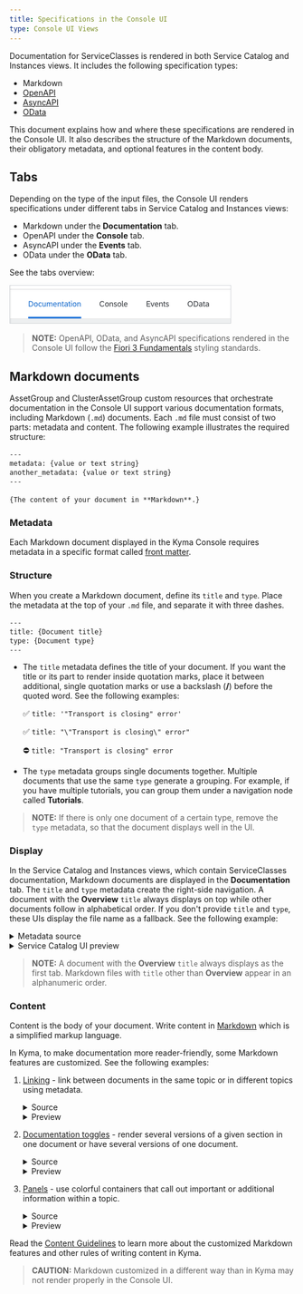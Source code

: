 ```yaml
---
title: Specifications in the Console UI
type: Console UI Views
---
```


Documentation for ServiceClasses is rendered in both Service Catalog and Instances views. It includes the following specification types:

- Markdown
- [OpenAPI](https://www.openapis.org/)
- [AsyncAPI](https://www.asyncapi.com/)
- [OData](https://www.odata.org/)

This document explains how and where these specifications are rendered in the Console UI. It also describes the structure of the Markdown documents, their obligatory metadata, and optional features in the content body.

## Tabs

Depending on the type of the input files, the Console UI renders specifications under different tabs in Service Catalog and Instances views:

- Markdown under the **Documentation** tab.
- OpenAPI under the **Console** tab.
- AsyncAPI under the **Events** tab.
- OData under the **OData** tab.

See the tabs overview:

![Specification tabs in the Console UI](./assets/spec-view.png)

>**NOTE:** OpenAPI, OData, and AsyncAPI specifications rendered in the Console UI follow the [Fiori 3 Fundamentals](https://sap.github.io/fundamental/) styling standards.

## Markdown documents

AssetGroup and ClusterAssetGroup custom resources that orchestrate documentation in the Console UI support various documentation formats, including Markdown (`.md`) documents. Each `.md` file must consist of two parts: metadata and content. The following example illustrates the required structure:

```
---
metadata: {value or text string}
another_metadata: {value or text string}
---

{The content of your document in **Markdown**.}
```

### Metadata

Each Markdown document displayed in the Kyma Console requires metadata in a specific format called [front matter](https://forestry.io/docs/editing/front-matter/).

### Structure

When you create a Markdown document, define its `title` and `type`. Place the metadata at the top of your `.md` file, and separate it with three dashes.

```
---
title: {Document title}
type: {Document type}
---
```

- The `title` metadata defines the title of your document. If you want the title or its part to render inside quotation marks, place it between additional, single quotation marks or use a backslash (**/**) before the quoted word. See the following examples:

  ✅ `title: '"Transport is closing" error'`

  ✅ `title: "\"Transport is closing\" error"`

  ⛔️ `title: "Transport is closing" error`

- The `type` metadata groups single documents together. Multiple documents that use the same `type` generate a grouping. For example, if you have multiple tutorials, you can group them under a navigation node called **Tutorials**.

>**NOTE:** If there is only one document of a certain type, remove the `type` metadata, so that the document displays well in the UI.

### Display

In the Service Catalog and Instances views, which contain ServiceClasses documentation, Markdown documents are displayed in the **Documentation** tab. The `title` and `type` metadata create the right-side navigation. A document with the **Overview** `title` always displays on top while other documents follow in alphabetical order. If you don't provide `title` and `type`, these UIs display the file name as a fallback. See the following example:

<div tabs>
  <details>
  <summary>
  Metadata source
  </summary>

```
//overview.md
---
title: Overview
---
```
```
//plan-details.md
---
title: Services and Plans
type: Details
---
```
  </details>
  <details>
  <summary>
  Service Catalog UI preview
  </summary>

![Documentation tab](./assets/catalog-ui-docs.png)
  </details>
</div>

>**NOTE:** A document with the **Overview** `title` always displays as the first tab. Markdown files with `title` other than **Overview** appear in an alphanumeric order.

### Content

Content is the body of your document. Write content in [Markdown](https://daringfireball.net/projects/markdown/syntax) which is a simplified markup language.

In Kyma, to make documentation more reader-friendly, some Markdown features are customized. See the following examples:

1. [Linking](https://github.com/kyma-project/community/blob/main/guidelines/content-guidelines/05-links.md) - link between documents in the same topic or in different topics using metadata.

    <div tabs>
      <details>
      <summary>
      Source
      </summary>

    Create a reference using the /{type-of-topic}/{id}#{type}-{title}-{header} pattern:
    ```
    [Kyma in a nutshell](/root/kyma/#overview-in-a-nutshell)
    ```
      </details>
      <details>
      <summary>
      Preview
      </summary>

      [Kyma in a nutshell](/root/kyma/#overview-kyma-in-a-nutshell)
      </details>
    </div>

2. [Documentation toggles](https://github.com/kyma-project/community/blob/main/guidelines/content-guidelines/03-documentation-toggle.md) - render several versions of a given section in one document or have several versions of one document.

    <div tabs>
      <details>
      <summary>
      Source
      </summary>

    ```
    <div tabs>
      <details>
      <summary>
      HTTPS
      </summary>

      https://github.com/kyma-project/kyma.git
      </details>
      <details>
      <summary>
      SSH
      </summary>

      git@github.com:kyma-project/kyma.git
      </details>
    </div>
    ```
      </details>
      <details>
      <summary>
      Preview
      </summary>

    ![Documentation toggle](./assets/docs-toggle.png)
      </details>
    </div>

3. [Panels](https://github.com/kyma-project/community/blob/main/guidelines/content-guidelines/04-formatting.md#panels) - use colorful containers that call out important or additional information within a topic.

    <div tabs>
      <details>
      <summary>
      Source
      </summary>

    ```
    >**TIP:** If you contribute to the [addons](https://github.com/kyma-project/addons/tree/master/addons) repository, you do not have to compress your addons as the system does it automatically.
    ```
      </details>
      <details>
      <summary>
      Preview
      </summary>

    ![TIP panel](./assets/tip-panel.png)
      </details>
    </div>

Read the [Content Guidelines](https://github.com/kyma-project/community/tree/main/guidelines/content-guidelines) to learn more about the customized Markdown features and other rules of writing content in Kyma.

>**CAUTION:** Markdown customized in a different way than in Kyma may not render properly in the Console UI.
